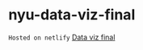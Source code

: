 # nyu-data-viz-final

`Hosted on netlify`
[Data viz final](https://62843ed562038b007c9fd5ba--beautiful-snickerdoodle-50dd37.netlify.app/)

